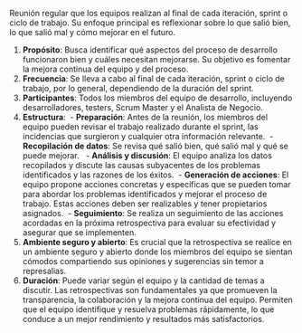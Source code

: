 
Reunión regular que los equipos realizan al final de cada iteración, sprint o ciclo de trabajo. Su enfoque principal es reflexionar sobre lo que salió bien, lo que salió mal y cómo mejorar en el futuro. 
1. **Propósito**: Busca identificar qué aspectos del proceso de desarrollo funcionaron bien y cuáles necesitan mejorarse. Su objetivo es fomentar la mejora continua del equipo y del proceso.
2. **Frecuencia**: Se lleva a cabo al final de cada iteración, sprint o ciclo de trabajo, por lo general, dependiendo de la duración del sprint.
3. **Participantes**: Todos los miembros del equipo de desarrollo, incluyendo desarrolladores, testers, Scrum Master y el Analista de Negocio.
4. **Estructura**:
	 - **Preparación**: Antes de la reunión, los miembros del equipo pueden revisar el trabajo realizado durante el sprint, las incidencias que surgieron y cualquier otra información relevante.
	 - **Recopilación de datos**: Se revisa qué salió bien, qué salió mal y qué se puede mejorar. 
	 - **Análisis y discusión**: El equipo analiza los datos recopilados y discute las causas subyacentes de los problemas identificados y las razones de los éxitos.
	 - **Generación de acciones**: El equipo propone acciones concretas y específicas que se pueden tomar para abordar los problemas identificados y mejorar el proceso de trabajo. Estas acciones deben ser realizables y tener propietarios asignados.
	 - **Seguimiento**: Se realiza un seguimiento de las acciones acordadas en la próxima retrospectiva para evaluar su efectividad y asegurar que se implementen.
1. **Ambiente seguro y abierto**: Es crucial que la retrospectiva se realice en un ambiente seguro y abierto donde los miembros del equipo se sientan cómodos compartiendo sus opiniones y sugerencias sin temor a represalias.
2. **Duración**: Puede variar según el equipo y la cantidad de temas a discutir.
Las retrospectivas son fundamentales ya que promueven la transparencia, la colaboración y la mejora continua del equipo. Permiten que el equipo identifique y resuelva problemas rápidamente, lo que conduce a un mejor rendimiento y resultados más satisfactorios.